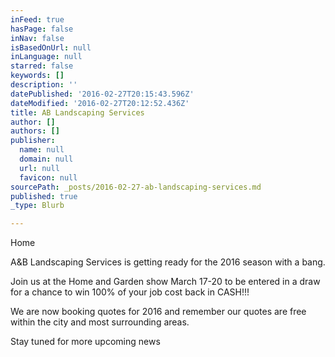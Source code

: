 ```yaml
---
inFeed: true
hasPage: false
inNav: false
isBasedOnUrl: null
inLanguage: null
starred: false
keywords: []
description: ''
datePublished: '2016-02-27T20:15:43.596Z'
dateModified: '2016-02-27T20:12:52.436Z'
title: AB Landscaping Services
author: []
authors: []
publisher:
  name: null
  domain: null
  url: null
  favicon: null
sourcePath: _posts/2016-02-27-ab-landscaping-services.md
published: true
_type: Blurb

---
```

Home

A&B Landscaping Services is getting ready for the 2016 season with a bang.  

Join us at the Home and Garden show March 17-20 to be entered in a draw for a chance to win 100% of your job cost back in CASH!!!

We are now booking quotes for 2016 and remember our quotes are free within the city and most surrounding areas. 

Stay tuned for more upcoming news